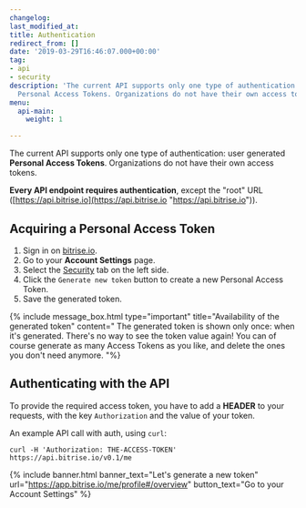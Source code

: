 ```yaml
---
changelog: 
last_modified_at: 
title: Authentication
redirect_from: []
date: '2019-03-29T16:46:07.000+00:00'
tag:
- api
- security
description: 'The current API supports only one type of authentication: user generated
  Personal Access Tokens. Organizations do not have their own access tokens.'
menu:
  api-main:
    weight: 1

---
```

The current API supports only one type of authentication: user generated **Personal Access Tokens**. Organizations do not have their own access tokens.

**Every API endpoint requires authentication**, except the "root" URL ([https://api.bitrise.io](https://api.bitrise.io "https://api.bitrise.io")).

## Acquiring a Personal Access Token

1. Sign in on [bitrise.io](https://www.bitrise.io).
2. Go to your **Account Settings** page.
3. Select the [Security](https://www.bitrise.io/me/profile#/security) tab on the left side.
4. Click the `Generate new token` button to create a new Personal Access Token.
5. Save the generated token.

{% include message_box.html type="important" title="Availability of the generated token" content=" The generated token is shown only once: when it's generated. There's no way to see the token value again! You can of course generate as many Access Tokens as you like, and delete the ones you don't need anymore. "%}

## Authenticating with the API

To provide the required access token, you have to add a **HEADER** to your requests, with the key `Authorization` and the value of your token.

An example API call with auth, using `curl`:

    curl -H 'Authorization: THE-ACCESS-TOKEN' https://api.bitrise.io/v0.1/me

{% include banner.html banner_text="Let's generate a new token" url="https://app.bitrise.io/me/profile#/overview" button_text="Go to your Account Settings" %}